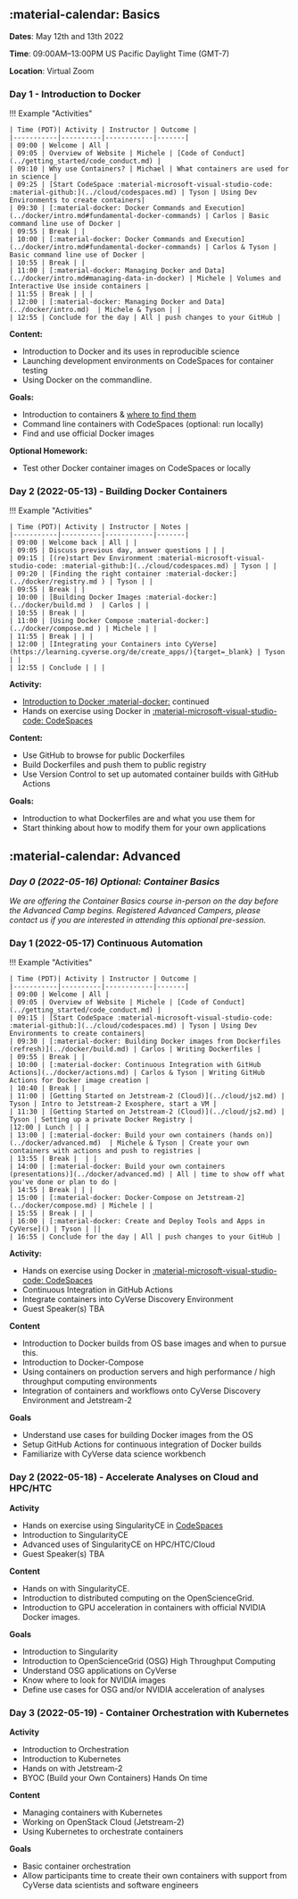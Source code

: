 ## :material-calendar: Basics

**Dates**: May 12th and 13th 2022

**Time**: 09:00AM–13:00PM  US Pacific Daylight Time (GMT-7)

**Location**: Virtual Zoom

### Day 1 - Introduction to Docker

!!! Example "Activities"

    | Time (PDT)| Activity | Instructor | Outcome | 
    |-----------|----------|------------|-------|
    | 09:00 | Welcome | All |
    | 09:05 | Overview of Website | Michele | [Code of Conduct](../getting_started/code_conduct.md) |
    | 09:10 | Why use Containers? | Michael | What containers are used for in science |
    | 09:25 | [Start CodeSpace :material-microsoft-visual-studio-code: :material-github:](../cloud/codespaces.md) | Tyson | Using Dev Environments to create containers|
    | 09:30 | [:material-docker: Docker Commands and Execution](../docker/intro.md#fundamental-docker-commands) | Carlos | Basic command line use of Docker |
    | 09:55 | Break | |
    | 10:00 | [:material-docker: Docker Commands and Execution](../docker/intro.md#fundamental-docker-commands) | Carlos & Tyson | Basic command line use of Docker | 
    | 10:55 | Break | |
    | 11:00 | [:material-docker: Managing Docker and Data](../docker/intro.md#managing-data-in-docker) | Michele | Volumes and Interactive Use inside containers | 
    | 11:55 | Break | | |
    | 12:00 | [:material-docker: Managing Docker and Data](../docker/intro.md)  | Michele & Tyson | | 
    | 12:55 | Conclude for the day | All | push changes to your GitHub |


**Content:**

- Introduction to Docker and its uses in reproducible science 
- Launching development environments on CodeSpaces for container testing
- Using Docker on the commandline.

**Goals:**

- Introduction to containers & [where to find them](../docker/registry.md)
- Command line containers with CodeSpaces (optional: run locally)
- Find and use official Docker images

**Optional Homework:**

- Test other Docker container images on CodeSpaces or locally

### Day 2 (2022-05-13) - Building Docker Containers

!!! Example "Activities"

    | Time (PDT)| Activity | Instructor | Notes | 
    |-----------|----------|------------|-------|
    | 09:00 | Welcome back | All | |
    | 09:05 | Discuss previous day, answer questions | | |
    | 09:15 | [(re)start Dev Environment :material-microsoft-visual-studio-code: :material-github:](../cloud/codespaces.md) | Tyson | |
    | 09:20 | [Finding the right container :material-docker:](../docker/registry.md ) | Tyson | |
    | 09:55 | Break | |
    | 10:00 | [Building Docker Images :material-docker:](../docker/build.md )  | Carlos | |
    | 10:55 | Break | |
    | 11:00 | [Using Docker Compose :material-docker:](../docker/compose.md ) | Michele | | 
    | 11:55 | Break | | |
    | 12:00 | [Integrating your Containers into CyVerse](https://learning.cyverse.org/de/create_apps/){target=_blank} | Tyson | | 
    | 12:55 | Conclude | | |


**Activity:**

- [Introduction to Docker :material-docker:](../docker/intro.md) continued
- Hands on exercise using Docker in [:material-microsoft-visual-studio-code: CodeSpaces](../cloud/codespaces.md)

**Content:**

- Use GitHub to browse for public Dockerfiles
- Build Dockerfiles and push them to public registry
- Use Version Control to set up automated container builds with GitHub Actions


**Goals:**

- Introduction to what Dockerfiles are and what you use them for
- Start thinking about how to modify them for your own applications

## :material-calendar: Advanced

### *Day 0 (2022-05-16) Optional: Container Basics*

*We are offering the Container Basics course in-person on the day before the Advanced Camp begins. Registered Advanced Campers, please contact us if you are interested in attending this optional pre-session.*

### Day 1 (2022-05-17) Continuous Automation

!!! Example "Activities"

    | Time (PDT)| Activity | Instructor | Outcome | 
    |-----------|----------|------------|-------|
    | 09:00 | Welcome | All |
    | 09:05 | Overview of Website | Michele | [Code of Conduct](../getting_started/code_conduct.md) |
    | 09:15 | [Start CodeSpace :material-microsoft-visual-studio-code: :material-github:](../cloud/codespaces.md) | Tyson | Using Dev Environments to create containers|
    | 09:30 | [:material-docker: Building Docker images from Dockerfiles (refresh)](../docker/build.md) | Carlos | Writing Dockerfiles |
    | 09:55 | Break | |
    | 10:00 | [:material-docker: Continuous Integration with GitHub Actions](../docker/actions.md) | Carlos & Tyson | Writing GitHub Actions for Docker image creation | 
    | 10:40 | Break | |
    | 11:00 | [Getting Started on Jetstream-2 (Cloud)](../cloud/js2.md) | Tyson | Intro to Jetstream-2 Exosphere, start a VM | 
    | 11:30 | [Getting Started on Jetstream-2 (Cloud)](../cloud/js2.md) | Tyson | Setting up a private Docker Registry | 
    |12:00 | Lunch | | |
    | 13:00 | [:material-docker: Build your own containers (hands on)](../docker/advanced.md)  | Michele & Tyson | Create your own containers with actions and push to registries | 
    | 13:55 | Break |  | |
    | 14:00 | [:material-docker: Build your own containers (presentations)](../docker/advanced.md) | All | time to show off what you've done or plan to do | 
    | 14:55 | Break | | |
    | 15:00 | [:material-docker: Docker-Compose on Jetstream-2](../docker/compose.md) | Michele | |
    | 15:55 | Break | | |
    | 16:00 | [:material-docker: Create and Deploy Tools and Apps in CyVerse]() | Tyson | || 
    | 16:55 | Conclude for the day | All | push changes to your GitHub |


**Activity:**

- Hands on exercise using Docker in [:material-microsoft-visual-studio-code: CodeSpaces](../cloud/codespaces.md)
- Continuous Integration in GitHub Actions
- Integrate containers into CyVerse Discovery Environment
- Guest Speaker(s) TBA

**Content**

- Introduction to Docker builds from OS base images and when to pursue this.
- Introduction to Docker-Compose
- Using containers on production servers and high performance / high throughput computing environments
- Integration of containers and workflows onto CyVerse Discovery Environment and Jetstream-2

**Goals**

- Understand use cases for building Docker images from the OS
- Setup GitHub Actions for continuous integration of Docker builds
- Familiarize with CyVerse data science workbench

### Day 2 (2022-05-18) - Accelerate Analyses on Cloud and HPC/HTC

**Activity**

- Hands on exercise using SingularityCE in [CodeSpaces](../cloud/codespaces.md)
- Introduction to SingularityCE
- Advanced uses of SingularityCE on HPC/HTC/Cloud
- Guest Speaker(s) TBA

**Content**

- Hands on with SingularityCE. 
- Introduction to distributed computing on the OpenScienceGrid. 
- Introduction to GPU acceleration in containers with official NVIDIA Docker images.

**Goals**

- Introduction to Singularity
- Introduction to OpenScienceGrid (OSG) High Throughput Computing
- Understand OSG applications on CyVerse
- Know where to look for NVIDIA images
- Define use cases for OSG and/or NVIDIA acceleration of analyses

### Day 3 (2022-05-19) - Container Orchestration with Kubernetes

**Activity**

- Introduction to Orchestration
- Introduction to Kubernetes
- Hands on with Jetstream-2
- BYOC (Build your Own Containers) Hands On time

**Content**

- Managing containers with Kubernetes 
- Working on OpenStack Cloud (Jetstream-2)
- Using Kubernetes to orchestrate containers

**Goals**

- Basic container orchestration
- Allow participants time to create their own containers with support from CyVerse data scientists and software engineers